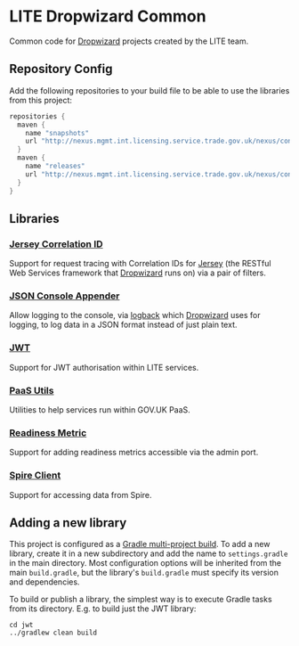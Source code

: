 # LITE Dropwizard Common

Common code for [Dropwizard](http://www.dropwizard.io/) projects created by the LITE team.

## Repository Config

Add the following repositories to your build file to be able to use the libraries from this project:

``` gradle
repositories {
  maven {
    name "snapshots"
    url "http://nexus.mgmt.int.licensing.service.trade.gov.uk/nexus/content/repositories/snapshots"
  }
  maven {
    name "releases"
    url "http://nexus.mgmt.int.licensing.service.trade.gov.uk/nexus/content/repositories/releases"
  }
}
```

## Libraries

### [Jersey Correlation ID](jersey-correlation-id)

Support for request tracing with Correlation IDs for [Jersey](https://jersey.java.net/) (the RESTful Web Services
framework that [Dropwizard](http://www.dropwizard.io/) runs on) via a pair of filters.

### [JSON Console Appender](json-console-appender)

Allow logging to the console, via [logback](https://logback.qos.ch/) which [Dropwizard](http://www.dropwizard.io/) uses 
for logging, to log data in a JSON format instead of just plain text.

### [JWT](jwt)

Support for JWT authorisation within LITE services.

### [PaaS Utils](paas-utils)

Utilities to help services run within GOV.UK PaaS.

### [Readiness Metric](readiness-metric)

Support for adding readiness metrics accessible via the admin port.  

### [Spire Client](spire-client)

Support for accessing data from Spire.

## Adding a new library

This project is configured as a [Gradle multi-project build](https://docs.gradle.org/current/userguide/multi_project_builds.html).
To add a new library, create it in a new subdirectory and add the name to `settings.gradle` in the main directory. Most
configuration options will be inherited from the main `build.gradle`, but the library's `build.gradle` must specify its
version and dependencies.

To build or publish a library, the simplest way is to execute Gradle tasks from its directory. E.g. to build just the 
JWT library:

```
cd jwt
../gradlew clean build
```